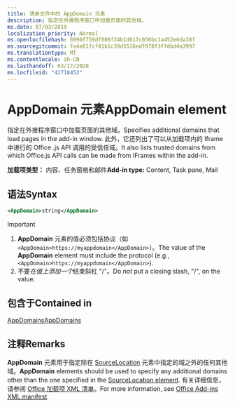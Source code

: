 ```yaml
---
title: 清单文件中的 AppDomain 元素
description: 指定在外接程序窗口中加载页面的其他域。
ms.date: 07/03/2019
localization_priority: Normal
ms.openlocfilehash: 6990f759df806f24b1d617c036bc1a452e6da38f
ms.sourcegitcommit: fa4e81fcf41b1c39d5516edf078f3ffdbd4a3997
ms.translationtype: MT
ms.contentlocale: zh-CN
ms.lasthandoff: 03/17/2020
ms.locfileid: "42718452"
---
```

# <a name="appdomain-element"></a><span data-ttu-id="2da9b-103">AppDomain 元素</span><span class="sxs-lookup"><span data-stu-id="2da9b-103">AppDomain element</span></span>

<span data-ttu-id="2da9b-104">指定在外接程序窗口中加载页面的其他域。</span><span class="sxs-lookup"><span data-stu-id="2da9b-104">Specifies additional domains that load pages in the add-in window.</span></span> <span data-ttu-id="2da9b-105">此外，它还列出了可以从加载项内的 Iframe 中进行的 Office .js API 调用的受信任域。</span><span class="sxs-lookup"><span data-stu-id="2da9b-105">It also lists trusted domains from which Office.js API calls can be made from IFrames within the add-in.</span></span>

<span data-ttu-id="2da9b-106">**加载项类型：** 内容、任务窗格和邮件</span><span class="sxs-lookup"><span data-stu-id="2da9b-106">**Add-in type:** Content, Task pane, Mail</span></span>

## <a name="syntax"></a><span data-ttu-id="2da9b-107">语法</span><span class="sxs-lookup"><span data-stu-id="2da9b-107">Syntax</span></span>

```XML
<AppDomain>string</AppDomain>
```

> [!IMPORTANT]
> 1. <span data-ttu-id="2da9b-108">**AppDomain** 元素的值必须包括协议（如 `<AppDomain>https://myappdomain</AppDomain>`）。</span><span class="sxs-lookup"><span data-stu-id="2da9b-108">The value of the **AppDomain** element must include the protocol (e.g., `<AppDomain>https://myappdomain</AppDomain>`).</span></span>
> 2. <span data-ttu-id="2da9b-109">不要*在值上添加一个*结束斜杠 "/"。</span><span class="sxs-lookup"><span data-stu-id="2da9b-109">Do *not* put a closing slash, "/", on the value.</span></span>

## <a name="contained-in"></a><span data-ttu-id="2da9b-110">包含于</span><span class="sxs-lookup"><span data-stu-id="2da9b-110">Contained in</span></span>

[<span data-ttu-id="2da9b-111">AppDomains</span><span class="sxs-lookup"><span data-stu-id="2da9b-111">AppDomains</span></span>](appdomains.md)

## <a name="remarks"></a><span data-ttu-id="2da9b-112">注释</span><span class="sxs-lookup"><span data-stu-id="2da9b-112">Remarks</span></span>

<span data-ttu-id="2da9b-113">**AppDomain** 元素用于指定除在 [SourceLocation](sourcelocation.md) 元素中指定的域之外的任何其他域。</span><span class="sxs-lookup"><span data-stu-id="2da9b-113">**AppDomain** elements should be used to specify any additional domains other than the one specified in the [SourceLocation element](sourcelocation.md).</span></span> <span data-ttu-id="2da9b-114">有关详细信息，请参阅 [Office 加载项 XML 清单](../../develop/add-in-manifests.md)。</span><span class="sxs-lookup"><span data-stu-id="2da9b-114">For more information, see [Office Add-ins XML manifest](../../develop/add-in-manifests.md).</span></span>
